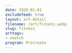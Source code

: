 ```yaml
---
date: 2020-01-01
excludefeed: true
layout: art-detail
filename: /art/fitness.webp
slug: fitness
arttags:
- sketch
program: Procreate
---
```

